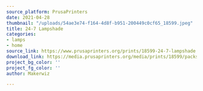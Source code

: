 ```yaml
---
source_platform: PrusaPrinters
date: 2021-04-28
thumbnail: "/uploads/54ae3e74-f164-4d8f-b951-200449c0cf65_18599.jpeg"
title: 24-7 Lampshade
categories:
- lamps
- home
source_link: https://www.prusaprinters.org/prints/18599-24-7-lampshade
download_link: https://media.prusaprinters.org/media/prints/18599/packs/35314_4333e515-a658-4f7a-9367-3954fc19a700/24-7-lampshade-model_files.zip#_ga=2.140696118.529317066.1619385758-1521836024.1614377370
project_bg_color: ''
project_fg_color: ''
author: Makerwiz

---
```

